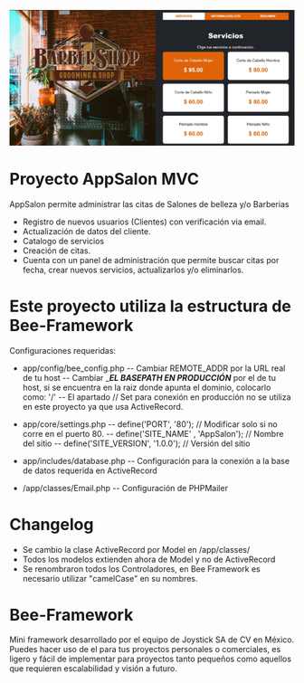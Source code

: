 ![AppSalon](https://github.com/JCervantesB/AppSalon_BeeFramework/blob/main/assets/images/preview.jpg)

# Proyecto AppSalon MVC

AppSalon permite administrar las citas de Salones de belleza y/o Barberias
- Registro de nuevos usuarios (Clientes) con verificación via email.
- Actualización de datos del cliente.
- Catalogo de servicios
- Creación de citas.
- Cuenta con un panel de administración que permite buscar citas por fecha, crear nuevos servicios, actualizarlos y/o eliminarlos.


# Este proyecto utiliza la estructura de Bee-Framework
Configuraciones requeridas:

- app/config/bee_config.php
-- Cambiar REMOTE_ADDR por la URL real de tu host
-- Cambiar ____EL BASEPATH EN PRODUCCIÓN___ por el de tu host, si se encuentra en la raiz donde apunta el dominio, colocarlo como: '/'
-- El apartado // Set para conexión en producción no se utiliza en este proyecto ya que usa ActiveRecord.

- app/core/settings.php 
-- define('PORT', '80'); // Modificar solo si no corre en el puerto 80.
-- define('SITE_NAME'   , 'AppSalon');    // Nombre del sitio
-- define('SITE_VERSION', '1.0.0');          // Versión del sitio

- app/includes/database.php
-- Configuración para la conexión a la base de datos requerida en ActiveRecord

- /app/classes/Email.php
-- Configuración de PHPMailer

# Changelog
- Se cambio la clase ActiveRecord por Model en /app/classes/
- Todos los modelos extienden ahora de Model y no de ActiveRecord
- Se renombraron todos los Controladores, en Bee Framework es necesario utilizar "camelCase" en su nombres.


# Bee-Framework
Mini framework desarrollado por el equipo de Joystick SA de CV en México.
Puedes hacer uso de el para tus proyectos personales o comerciales, es ligero y fácil de implementar para proyectos tanto pequeños como aquellos que requieren escalabilidad y visión a futuro.
